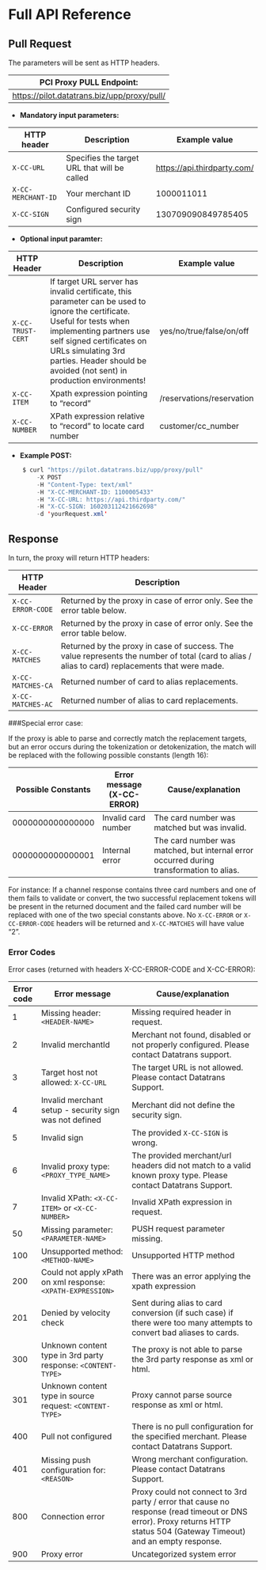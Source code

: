 # Full API Reference

## Pull Request

The parameters will be sent as HTTP headers. 

| **PCI Proxy PULL Endpoint:** |
| -- |
| https://pilot.datatrans.biz/upp/proxy/pull/|

- **Mandatory input parameters:**


| HTTP header      | Description                                                        | Example value
| -------------- | -------------------------------------------------------------------| ---
| `X-CC-URL` | Specifies the target URL that will be called | https://api.thirdparty.com/
| `X-CC-MERCHANT-ID` | Your merchant ID | 1000011011
| `X-CC-SIGN` | Configured security sign | 130709090849785405
            

- **Optional input paramter:**

| HTTP Header | Description | Example value |
| -- | -- |  -- |
| ```X-CC-TRUST-CERT``` | If target URL server has invalid certificate, this parameter can be used to ignore the certificate. Useful for tests when implementing partners use self signed certificates on URLs simulating 3rd parties. Header should be avoided (not sent) in production environments! | yes/no/true/false/on/off |
| ```X-CC-ITEM``` | Xpath expression pointing to “record” | /reservations/reservation |
| ```X-CC-NUMBER``` | XPath expression relative to “record” to locate card number | customer/cc_number |

- **Example POST:**

```java
    $ curl "https://pilot.datatrans.biz/upp/proxy/pull" 
        -X POST 
        -H "Content-Type: text/xml" 
        -H "X-CC-MERCHANT-ID: 1100005433" 
        -H "X-CC-URL: https://api.thirdparty.com/" 
        -H "X-CC-SIGN: 160203112421662698" 
        -d 'yourRequest.xml'
```


## Response

In turn, the proxy will return HTTP headers:

| HTTP Header | Description | 
| -- | -- |
| ```X-CC-ERROR-CODE``` | Returned by the proxy in case of error only. See the error table below. |
| ```X-CC-ERROR ```| Returned by the proxy in case of error only. See the error table below.|
| ```X-CC-MATCHES``` | Returned by the proxy in case of success. The value represents the number of total (card to alias / alias to card) replacements that were made. |
| ```X-CC-MATCHES-CA``` | Returned number of card to alias replacements. |
| ```X-CC-MATCHES-AC``` | Returned number of alias to card replacements. |

		
		
###Special error case:


If the proxy is able to parse and correctly match the replacement targets, but an error occurs during the tokenization or detokenization, the match will be replaced with the following possible constants (length  16):

| Possible Constants | Error message (X-CC-ERROR) | Cause/explanation |
| -- | -- |  -- |
| 0000000000000000 | Invalid card number	 | The card number was matched but was invalid. |
| 0000000000000001 | Internal error | The card number was matched, but internal error occurred during transformation to alias. |		

For instance: If a channel response contains three card numbers and one of them fails to validate or convert, the two successful replacement tokens will be present in the returned document and the failed card number will be replaced with one of the two special constants above. No ```X-CC-ERROR``` or ```X-CC-ERROR-CODE``` headers will be returned and ```X-CC-MATCHES``` will have value “2”.


### Error Codes


Error cases (returned with headers X-CC-ERROR-CODE and X-CC-ERROR):

| Error code | Error message | Cause/explanation |
| -- | -- |  -- |
| 1 | Missing header: ```<HEADER-NAME>``` | Missing required header in request. |
| 2 | Invalid merchantId | Merchant not found, disabled or not properly configured. Please contact Datatrans support. |
| 3 | Target host not allowed: ```X-CC-URL``` | The target URL is not allowed. Please contact Datatrans Support. |
| 4 | Invalid merchant setup - security sign was not defined | Merchant did not define the security sign. |
| 5 | Invalid sign | The provided ```X-CC-SIGN``` is wrong. |
| 6 | Invalid proxy type: ```<PROXY_TYPE_NAME>``` | The provided merchant/url headers did not match to a valid known proxy type. Please contact Datatrans Support. |
| 7 | Invalid XPath: ```<X-CC-ITEM>``` or ```<X-CC-NUMBER>``` | Invalid XPath expression in request. |
| 50 | Missing parameter: ```<PARAMETER-NAME>``` | PUSH request parameter missing. |
| 100 | Unsupported method: ```<METHOD-NAME>``` | Unsupported HTTP method |
| 200 | Could not apply xPath on xml response: ```<XPATH-EXPRESSION>``` | There was an error applying the xpath expression |
| 201 | Denied by velocity check | Sent during alias to card conversion (if such case) if there were too many attempts to convert bad aliases to cards. |
| 300 | Unknown content type in 3rd party response: ```<CONTENT-TYPE>``` | The proxy is not able to parse the 3rd party response as xml or html. |
| 301 | Unknown content type in source request: ```<CONTENT-TYPE>``` | Proxy cannot parse source response as xml or html. |
| 400 | Pull not configured | There is no pull configuration for the specified merchant. Please contact Datatrans Support. |
| 401 | Missing push configuration for: ```<REASON>``` | Wrong merchant configuration. Please contact Datatrans Support. |
| 800 | Connection error | Proxy could not connect to 3rd party / error that cause no response (read timeout or DNS error). Proxy returns HTTP status 504 (Gateway Timeout) and an empty response.|
| 900 | Proxy error | Uncategorized system error |
